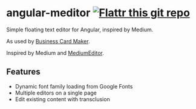 angular-meditor [![Flattr this git repo](http://api.flattr.com/button/flattr-badge-large.png)](https://flattr.com/submit/auto?user_id=ghinda&url=https://github.com/ghinda/angular-meditor&title=angular-meditor&language=javascript&tags=github&category=software)
===============

Simple floating text editor for Angular, inspired by Medium.

As used by [Business Card Maker](http://bizcardmaker.com/).

Inspired by Medium and [MediumEditor](https://github.com/daviferreira/medium-editor).

Features
--------

* Dynamic font family loading from Google Fonts
* Multiple editors on a single page
* Edit existing content with transclusion
